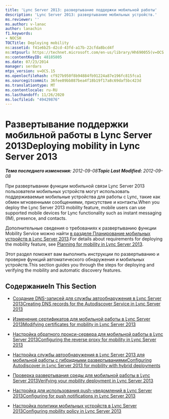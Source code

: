 ```yaml
---
title: 'Lync Server 2013: развертывание поддержки мобильной работы'
description: 'Lync Server 2013: развертывание мобильных устройств.'
ms.reviewer: ''
ms.author: v-lanac
author: lanachin
f1.keywords:
- NOCSH
TOCTitle: Deploying mobility
ms:assetid: f41e6b25-d2cd-43fd-a17b-22cfda8bcd4f
ms:mtpsurl: https://technet.microsoft.com/en-us/library/Hh690055(v=OCS.15)
ms:contentKeyID: 48185805
ms.date: 07/23/2014
manager: serdars
mtps_version: v=OCS.15
ms.openlocfilehash: cf927b950f8b94884fb91224a87e196fc815fca1
ms.sourcegitcommit: 36fee89bb887bea4f18b19f17a8c69daf5bc423d
ms.translationtype: MT
ms.contentlocale: ru-RU
ms.lasthandoff: 11/26/2020
ms.locfileid: "49429876"
---
```

# <a name="deploying-mobility-in-lync-server-2013"></a><span data-ttu-id="5e2e3-103">Развертывание поддержки мобильной работы в Lync Server 2013</span><span class="sxs-lookup"><span data-stu-id="5e2e3-103">Deploying mobility in Lync Server 2013</span></span>

<div data-xmlns="http://www.w3.org/1999/xhtml">

<div class="topic" data-xmlns="http://www.w3.org/1999/xhtml" data-msxsl="urn:schemas-microsoft-com:xslt" data-cs="https://msdn.microsoft.com/">

<div data-asp="https://msdn2.microsoft.com/asp">



</div>

<div id="mainSection">

<div id="mainBody"><span data-ttu-id="5e2e3-104">

<span> </span></span><span class="sxs-lookup"><span data-stu-id="5e2e3-104">

<span> </span></span></span>

<span data-ttu-id="5e2e3-105">_**Тема последнего изменения:** 2012-09-08_</span><span class="sxs-lookup"><span data-stu-id="5e2e3-105">_**Topic Last Modified:** 2012-09-08_</span></span>

<span data-ttu-id="5e2e3-106">При развертывании функции мобильной связи Lync Server 2013 пользователи мобильных устройств могут использовать поддерживаемые мобильные устройства для работы с Lync, такие как обмен мгновенными сообщениями, присутствие и контакты.</span><span class="sxs-lookup"><span data-stu-id="5e2e3-106">When you deploy the Lync Server 2013 mobility feature, mobile users can use supported mobile devices for Lync functionality such as instant messaging (IM), presence, and contacts.</span></span>

<span data-ttu-id="5e2e3-107">Дополнительные сведения о требованиях к развертыванию функции Mobility Service можно найти [в разделе Планирование мобильных устройств в Lync Server 2013](lync-server-2013-planning-for-mobility.md).</span><span class="sxs-lookup"><span data-stu-id="5e2e3-107">For details about requirements for deploying the mobility feature, see [Planning for mobility in Lync Server 2013](lync-server-2013-planning-for-mobility.md).</span></span>

<span data-ttu-id="5e2e3-108">Этот раздел поможет вам выполнить инструкции по развертыванию и проверке функций автоматического обнаружения и мобильных устройств.</span><span class="sxs-lookup"><span data-stu-id="5e2e3-108">This section guides you through the steps for deploying and verifying the mobility and automatic discovery features.</span></span>

<div>

## <a name="in-this-section"></a><span data-ttu-id="5e2e3-109">Содержание</span><span class="sxs-lookup"><span data-stu-id="5e2e3-109">In This Section</span></span>

  - [<span data-ttu-id="5e2e3-110">Создание DNS-записей для службы автообнаружения в Lync Server 2013</span><span class="sxs-lookup"><span data-stu-id="5e2e3-110">Creating DNS records for the Autodiscover Service in Lync Server 2013</span></span>](lync-server-2013-creating-dns-records-for-the-autodiscover-service.md)

  - [<span data-ttu-id="5e2e3-111">Изменение сертификатов для мобильной работы в Lync Server 2013</span><span class="sxs-lookup"><span data-stu-id="5e2e3-111">Modifying certificates for mobility in Lync Server 2013</span></span>](lync-server-2013-modifying-certificates-for-mobility.md)

  - [<span data-ttu-id="5e2e3-112">Настройка обратного прокси-сервера для мобильной работы в Lync Server 2013</span><span class="sxs-lookup"><span data-stu-id="5e2e3-112">Configuring the reverse proxy for mobility in Lync Server 2013</span></span>](lync-server-2013-configuring-the-reverse-proxy-for-mobility.md)

  - [<span data-ttu-id="5e2e3-113">Настройка службы автообнаружения в Lync Server 2013 для мобильной работы с гибридными развертываниями</span><span class="sxs-lookup"><span data-stu-id="5e2e3-113">Configuring Autodiscover in Lync Server 2013 for mobility with hybrid deployments</span></span>](lync-server-2013-configuring-autodiscover-for-mobility-with-hybrid-deployments.md)

  - [<span data-ttu-id="5e2e3-114">Проверка развертывания среды для мобильной работы в Lync Server 2013</span><span class="sxs-lookup"><span data-stu-id="5e2e3-114">Verifying your mobility deployment in Lync Server 2013</span></span>](lync-server-2013-verifying-your-mobility-deployment.md)

  - [<span data-ttu-id="5e2e3-115">Настройка для использования push-уведомлений в Lync Server 2013</span><span class="sxs-lookup"><span data-stu-id="5e2e3-115">Configuring for push notifications in Lync Server 2013</span></span>](lync-server-2013-configuring-for-push-notifications.md)

  - [<span data-ttu-id="5e2e3-116">Настройка политики мобильных устройств в Lync Server 2013</span><span class="sxs-lookup"><span data-stu-id="5e2e3-116">Configuring mobility policy in Lync Server 2013</span></span>](lync-server-2013-configuring-mobility-policy.md)

<span data-ttu-id="5e2e3-117"></div>

</div>

<span> </span>

</div>

</div>

</span><span class="sxs-lookup"><span data-stu-id="5e2e3-117"></div>

</div>

<span> </span>

</div>

</div>

</span></span></div>

